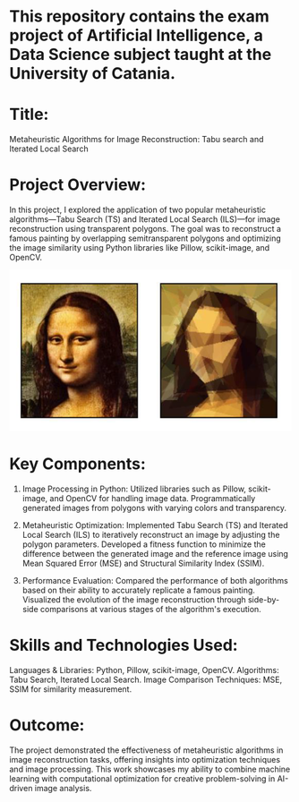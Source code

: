 # This repository contains the exam project of Artificial Intelligence, a Data Science subject taught at the University of Catania.

# Title:
Metaheuristic Algorithms for Image Reconstruction: Tabu search and Iterated Local Search

# Project Overview:
In this project, I explored the application of two popular metaheuristic algorithms—Tabu Search (TS) and Iterated Local Search (ILS)—for image reconstruction using transparent polygons. The goal was to reconstruct a famous painting by overlapping semitransparent polygons and optimizing the image similarity using Python libraries like Pillow, scikit-image, and OpenCV.

  ![alt text](https://github.com/francescogra/ArtificialIntelligenceExam/blob/main/slide1.png "MSE metric")

# Key Components:
1. Image Processing in Python:
  Utilized libraries such as Pillow, scikit-image, and OpenCV for handling image data.
  Programmatically generated images from polygons with varying colors and transparency.

2. Metaheuristic Optimization:
  Implemented Tabu Search (TS) and Iterated Local Search (ILS) to iteratively reconstruct an image by adjusting the polygon parameters.
  Developed a fitness function to minimize the difference between the generated image and the reference image using Mean Squared Error (MSE) and Structural Similarity Index (SSIM).
  
3. Performance Evaluation:
  Compared the performance of both algorithms based on their ability to accurately replicate a famous painting.
  Visualized the evolution of the image reconstruction through side-by-side comparisons at various stages of the algorithm's execution.

# Skills and Technologies Used:
Languages & Libraries: Python, Pillow, scikit-image, OpenCV.
Algorithms: Tabu Search, Iterated Local Search.
Image Comparison Techniques: MSE, SSIM for similarity measurement.

# Outcome: 
The project demonstrated the effectiveness of metaheuristic algorithms in image reconstruction tasks, offering insights into optimization techniques and image processing. This work showcases my ability to combine machine learning with computational optimization for creative problem-solving in AI-driven image analysis.
